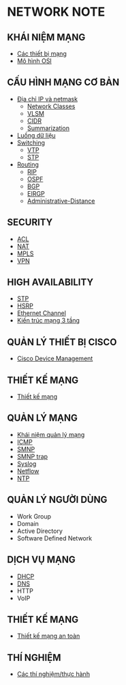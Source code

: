 # NETWORK NOTE

## KHÁI NIỆM MẠNG

- [Các thiết bị mạng](../network_engineer_dream/1_network_devices/index.md)
- [Mô hình OSI](../network_engineer_dream/2_OSI_model_and_Protocol/index.md)

## CẤU HÌNH MẠNG CƠ BẢN

- [Địa chỉ IP và netmask](../network_engineer_dream/4_1_IPaddress_Netmask/index.md)
    - [Network Classes](../network_engineer_dream/4_1_IPaddress_Netmask/4_1_0_Network_Classes/index.md)
    - [VLSM](../network_engineer_dream/4_1_IPaddress_Netmask/4_1_1_VLSM/index.md)
    - [CIDR](../network_engineer_dream/4_1_IPaddress_Netmask/4_1_2_CIDR/index.md)
    - [Summarization](../network_engineer_dream/4_1_IPaddress_Netmask/4_1_3_Summarization/index.md)
- [Luồng dữ liệu](../network_engineer_dream/5_DataFlow/index.md)
- [Switching](../network_engineer_dream/4_3_Switching/index.md)
    - [VTP](../network_engineer_dream/4_3_Switching/VTP/index.md)
    - [STP](../network_engineer_dream/4_3_Switching/STP/index.md)
- [Routing](../network_engineer_dream/4_4_Routing/index.md)
    - [RIP](../network_engineer_dream/4_4_Routing/RIP/index.md)
    - [OSPF](../network_engineer_dream/4_4_Routing/OSPF/index.md)
    - [BGP](../network_engineer_dream/4_4_Routing/BGP/index.md)
    - [EIRGP](../network_engineer_dream/4_4_Routing/EIGRP/index.md)
    - [Administrative-Distance](./4_4_Routing/administrative-distance/index.md)

## SECURITY

- [ACL](../network_engineer_dream/4_7_ACL/index.md)
- [NAT](../network_engineer_dream/4_5_NAT/index.md)
- [MPLS](../network_engineer_dream/4_3_Switching/index.md#multiprotocol-label-switching-mpls)
- [VPN](../network_engineer_dream/4_8_VPN/index.md)

## HIGH AVAILABILITY

- [STP](./4_3_Switching/STP/index.md)
- [HSRP](./7_1_HSRP/index.md)
- [Ethernet Channel](./7_3_EthernetChanel/index.md)
- [Kiến trúc mạng 3 tầng](./7_2_Three-Layer_Network-Architect/index.md)

## QUẢN LÝ THIẾT BỊ CISCO

- [Cisco Device Management](./9_Managing_Cisco_Device/index.md)

## THIẾT KẾ MẠNG

- [Thiết kế mạng](./network_design/index.md)

## QUẢN LÝ MẠNG

- [Khái niệm quản lý mạng](./8_Network_Management/concept/index.md)
- [ICMP](./2_OSI_model_and_Protocol/ICMP/index.md)
- [SMNP](./8_Network_Management/SNMP/index.md)
- [SMNP trap](./8_Network_Management/SNMP_trap/index.md)
- [Syslog](./8_Network_Management/Syslog/index.md)
- [Netflow](./8_Network_Management/Syslog/index.md)
- [NTP](./2_OSI_model_and_Protocol/NTP/index.md)

## QUẢN LÝ NGƯỜI DÙNG

- Work Group
- Domain
- Active Directory
- Software Defined Network

## DỊCH VỤ MẠNG

- [DHCP](./2_OSI_model_and_Protocol/DHCP/index.md)
- [DNS](./2_OSI_model_and_Protocol/DNS/index.md)
- HTTP
- VoIP

## THIẾT KẾ MẠNG

- [Thiết kế mạng an toàn](../network_engineer_dream/6_secure_nework_design_principle/index.md)

## THÍ NGHIỆM

- [Các thí nghiệm/thực hành](../network_engineer_dream/experiment/index.md)
